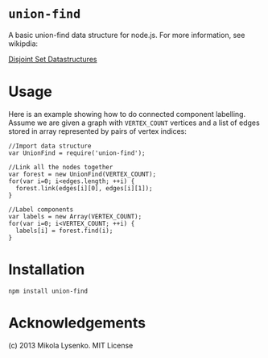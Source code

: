 `union-find`
==========

A basic union-find data structure for node.js.  For more information, see wikipdia:

[Disjoint Set Datastructures](http://en.wikipedia.org/wiki/Disjoint-set_data_structure)


Usage
=====
Here is an example showing how to do connected component labelling.  Assume we are given a graph with `VERTEX_COUNT` vertices and a list of edges stored in array represented by pairs of vertex indices:

    //Import data structure
    var UnionFind = require('union-find');
    
    //Link all the nodes together
    var forest = new UnionFind(VERTEX_COUNT);
    for(var i=0; i<edges.length; ++i) {
      forest.link(edges[i][0], edges[i][1]);
    }
    
    //Label components
    var labels = new Array(VERTEX_COUNT);
    for(var i=0; i<VERTEX_COUNT; ++i) {
      labels[i] = forest.find(i);
    }

Installation
============

    npm install union-find
    
    
Acknowledgements
================
(c) 2013 Mikola Lysenko.  MIT License

